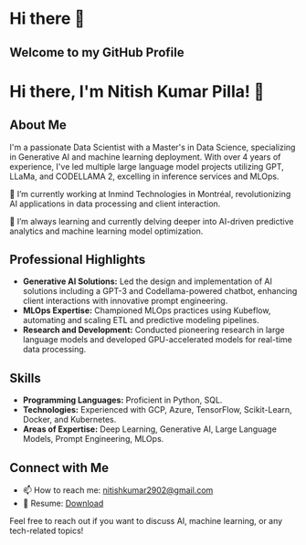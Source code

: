 # Hi there 👋
## Welcome to my GitHub Profile
# Hi there, I'm Nitish Kumar Pilla! 👋

## About Me
I'm a passionate Data Scientist with a Master's in Data Science, specializing in Generative AI and machine learning deployment. With over 4 years of experience, I've led multiple large language model projects utilizing GPT, LLaMa, and CODELLAMA 2, excelling in inference services and MLOps.

🔭 I’m currently working at Inmind Technologies in Montréal, revolutionizing AI applications in data processing and client interaction.

🌱 I’m always learning and currently delving deeper into AI-driven predictive analytics and machine learning model optimization.

## Professional Highlights
- **Generative AI Solutions:** Led the design and implementation of AI solutions including a GPT-3 and Codellama-powered chatbot, enhancing client interactions with innovative prompt engineering.
- **MLOps Expertise:** Championed MLOps practices using Kubeflow, automating and scaling ETL and predictive modeling pipelines.
- **Research and Development:** Conducted pioneering research in large language models and developed GPU-accelerated models for real-time data processing.

## Skills
- **Programming Languages:** Proficient in Python, SQL.
- **Technologies:** Experienced with GCP, Azure, TensorFlow, Scikit-Learn, Docker, and Kubernetes.
- **Areas of Expertise:** Deep Learning, Generative AI, Large Language Models, Prompt Engineering, MLOps.

## Connect with Me
- 📫 How to reach me: [nitishkumar2902@gmail.com](mailto:nitishkumar2902@gmail.com)
- 📄 Resume: [Download](https://drive.google.com/file/d/1zSvE0GD0r3HotlaZR4-TWriBd47VMzbu/view?usp=sharing)

Feel free to reach out if you want to discuss AI, machine learning, or any tech-related topics!



